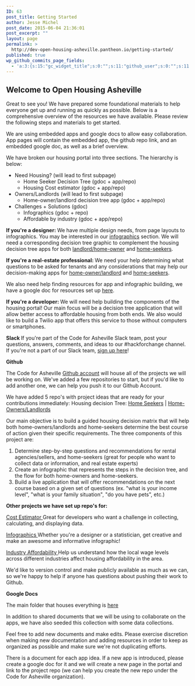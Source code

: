 ```yaml
---
ID: 63
post_title: Getting Started
author: Jesse Michel
post_date: 2015-06-04 21:36:01
post_excerpt: ""
layout: page
permalink: >
  http://dev-open-housing-asheville.pantheon.io/getting-started/
published: true
wp_github_commits_page_fields:
  - 'a:3:{s:15:"gc_widget_title";s:0:"";s:11:"github_user";s:0:"";s:11:"github_repo";s:0:"";}'
---
```

<h2>Welcome to Open Housing Asheville</h2>
Great to see you! We have prepared some foundational materials to help everyone get up and running as quickly as possible. Below is a comprehensive overview of the resources we have available. Please review the following steps and materials to get started.

We are using embedded apps and google docs to allow easy collaboration. App pages will contain the embedded app, the github repo link, and an embedded google doc, as well as a brief overview.

We have broken our housing portal into three sections. The hierarchy is below:
<ul>
	<li>Need Housing? (will lead to first subpage)
<ul>
	<li>Home Seeker Decision Tree (gdoc + app/repo)</li>
	<li>Housing Cost estimator (gdoc + app/repo)</li>
</ul>
</li>
	<li>Owners/Landlords (will lead to first subpage)
<ul>
	<li>Home-owner/landlord decision tree app (gdoc + app/repo)</li>
</ul>
</li>
	<li>Challenges + Solutions (gdoc)
<ul>
	<li>Infographics (gdoc + repo)</li>
	<li>Affordable by industry (gdoc + app/repo)</li>
</ul>
</li>
</ul>
<strong>If you're a designer:
</strong>We have multiple design needs, from page layouts to infographics. You may be interested in our <a href="http://dev-open-housing-asheville.pantheon.io/infographics-for-affordable-housing/">infographics</a> section. We will need a corresponding decision tree graphic to complement the housing decision tree apps for both <a href="http://dev-open-housing-asheville.pantheon.io/home-ownerlandlord-decision-tree/">landlord/home-owner</a> and <a href="http://dev-open-housing-asheville.pantheon.io/affordable-housing-guide-for-renters/housing-decision-tree/">home-seekers</a>.

<strong>If you're a real-estate professional:
</strong>We need your help determining what questions to be asked for tenants and any considerations that may help our decision-making apps for <a href="http://dev-open-housing-asheville.pantheon.io/home-ownerlandlord-decision-tree/">home-owner/landlord</a> and <a href="http://dev-open-housing-asheville.pantheon.io/affordable-housing-guide-for-renters/housing-decision-tree/">home-seekers</a>.

We also need help finding resources for app and infographic building, we have a google doc for resources set up <a href="https://docs.google.com/document/d/1Ch13fH5d5W4KyP2rcjngwwZ_Gw53QYu946aeyZhwnd4/edit#">here</a>.

<strong>If you're a developer:
</strong>We will need help building the components of the housing portal! Our main focus will be a decision tree application that will allow better access to affordable housing from both ends. We also would like to build a Twilio app that offers this service to those without computers or smartphones.

<strong>Slack
</strong>If you're part of the Code for Asheville Slack team, post your questions, answers, comments, and ideas to our #hackforchange channel. If you're not a part of our Slack team, <a href="http://codeforasheville.org/slack">sign up here</a>!

<strong>Github</strong>

The Code for Asheville <a href="https://github.com/CodeForAsheville">Github account</a> will house all of the projects we will be working on. We've added a few repositories to start, but if you'd like to add another one, we can help you push it to our Github Account.

We have added 5 repo's with project ideas that are ready for your contributions immediately:
<a href="https://github.com/CodeForAsheville/openhousing-owner-decision-tree" target="_blank">
</a>Housing decision Tree: <a href="https://github.com/CodeForAsheville/openhousing-seeker-decision-tree" target="_blank">Home Seekers</a> | <a href="https://github.com/CodeForAsheville/openhousing-owner-decision-tree" target="_blank">Home-Owners/Landlords</a>

Our main objective is to build a guided housing decision matrix that will help both home-owners/landlords and home-seekers determine the best course of action given their specific requirements. The three components of this project are:
<ol>
	<li>Determine step-by-step questions and recommendations for rental agencies/sellers, and home-seekers (great for people who want to collect data or information, and real estate experts)</li>
	<li>Create an infographic that represents the steps in the decision tree, and the flow for both home-owners and home-seekers.</li>
	<li>Build a live application that will offer recommendations on the next course based on a given set of questions (ex. "what is your income level", "what is your family situation", "do you have pets", etc.)</li>
</ol>
<strong>Other projects we have set up repo's for:</strong>

<a href="https://github.com/CodeForAsheville/openhousing-cost-estimator">Cost Estimator
</a>Great for developers who want a challenge in collecting, calculating, and displaying data.

<a href="https://github.com/CodeForAsheville/openhousing-infographics">Infographics
</a>Whether you're a designer or a statistician, get creative and make an awesome and informative infographic!

<a href="https://github.com/CodeForAsheville/openhousing-industry-affordability">Industry Affordability
</a>Help us understand how the local wage levels across different industries affect housing affordability in the area.

We'd like to version control and make publicly available as much as we can, so we're happy to help if anyone has questions about pushing their work to Github.

<b>Google Docs</b>

The main folder that houses everything is <a href="https://drive.google.com/drive/u/0/folders/0B5M7hmH7345JR3hFTjBGcm55TVE/0B0lTUpYkWIIQfno3VVVVOGNDelFWWmV0OVphT0tmZ1NsdWxVNFFLbEp0OE5Sb2NFOUs2Szg">here</a>

In addition to shared documents that we will be using to collaborate on the apps, we have also seeded this collection with some data collections.

Feel free to add new documents and make edits. Please exercise discretion when making new documentation and adding resources in order to keep as organized as possible and make sure we're not duplicating efforts.

There is a document for each app idea. If a new app is introduced, please create a google doc for it and we will create a new page in the portal and link to the project repo (we can help you create the new repo under the Code for Asheville organization).

&nbsp;

&nbsp;

&nbsp;

&nbsp;

&nbsp;

&nbsp;